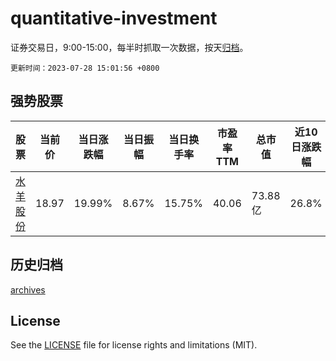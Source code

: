 # quantitative-investment

证券交易日，9:00-15:00，每半时抓取一次数据，按天[归档](archives)。

`更新时间：2023-07-28 15:01:56 +0800`

## 强势股票

|股票|当前价|当日涨跌幅|当日振幅|当日换手率|市盈率TTM|总市值|近10日涨跌幅|
|----|----|----|----|----|----|----|----|
|[水羊股份](https://xueqiu.com/S/SZ300740)|18.97|19.99%|8.67%|15.75%|40.06|73.88亿|26.8%|

## 历史归档

[archives](archives)

## License

See the [LICENSE](LICENSE) file for license rights and limitations (MIT).